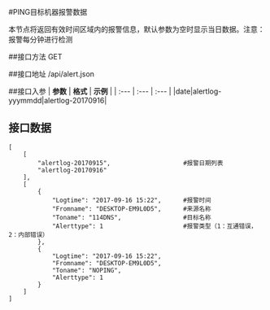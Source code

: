#PING目标机器报警数据

本节点将返回有效时间区域内的报警信息，默认参数为空时显示当日数据。注意：报警每分钟进行检测

##接口方法
GET

##接口地址
/api/alert.json

##接口入参
| **参数** | **格式** | **示例** | 
| :--- | :--- | :--- |
|date|alertlog-yyymmdd|alertlog-20170916|

## 接口数据
```
[
    [
        "alertlog-20170915",                    #报警日期列表
        "alertlog-20170916"
    ],
    [
        {
            "Logtime": "2017-09-16 15:22",      #报警时间
            "Fromname": "DESKTOP-EM9L0D5",      #来源名称
            "Toname": "114DNS",                 #目标名称
            "Alerttype": 1                      #报警类型（1：互通错误，2：内部错误）
        },
        {
            "Logtime": "2017-09-16 15:22",
            "Fromname": "DESKTOP-EM9L0D5",
            "Toname": "NOPING",
            "Alerttype": 1
        }
    ]
]
```
